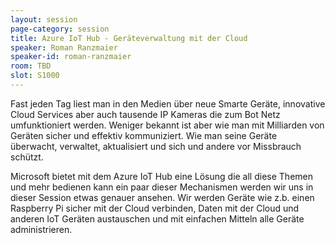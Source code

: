 ```yaml
---
layout: session
page-category: session
title: Azure IoT Hub - Geräteverwaltung mit der Cloud
speaker: Roman Ranzmaier
speaker-id: roman-ranzmaier
room: TBD
slot: S1000
---
```


Fast jeden Tag liest man in den Medien über neue Smarte Geräte, innovative Cloud Services aber auch tausende IP Kameras die zum Bot Netz umfunktioniert werden. Weniger bekannt ist aber wie man mit Milliarden von Geräten sicher und effektiv kommuniziert. Wie man seine Geräte überwacht, verwaltet, aktualisiert und sich und andere vor Missbrauch schützt.

Microsoft bietet mit dem Azure IoT Hub eine Lösung die all diese Themen und mehr bedienen kann ein paar dieser Mechanismen werden wir uns in dieser Session etwas genauer ansehen.  Wir werden Geräte wie z.b. einen Raspberry Pi sicher mit der Cloud verbinden, Daten mit der Cloud und anderen IoT Geräten austauschen und mit einfachen Mitteln alle Geräte administrieren.
